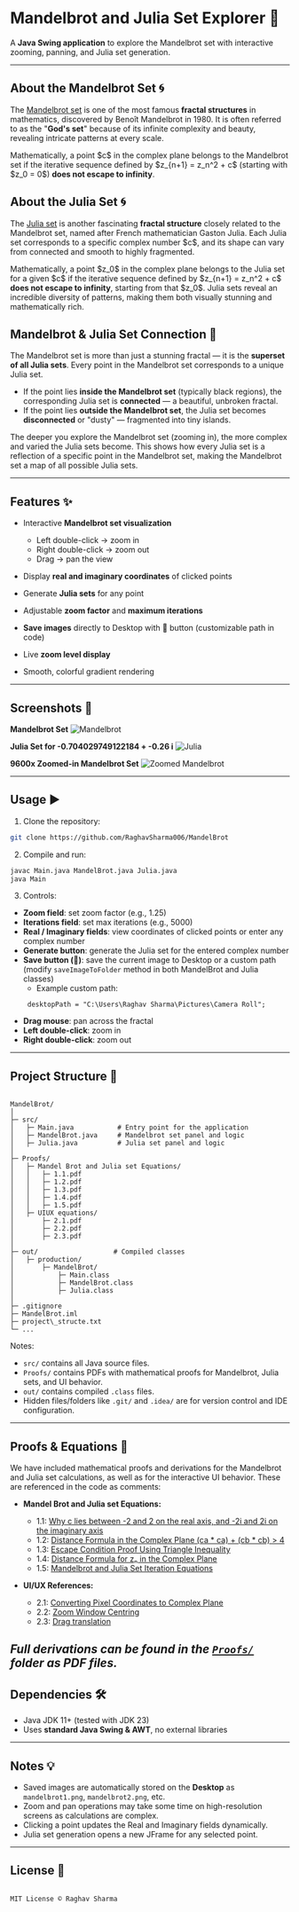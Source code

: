 # Mandelbrot and Julia Set Explorer 🌌

A **Java Swing application** to explore the Mandelbrot set with interactive zooming, panning, and Julia set generation.

---

## About the Mandelbrot Set 🌀

The [Mandelbrot set](https://en.wikipedia.org/wiki/Mandelbrot_set) is one of the most famous **fractal structures** in mathematics, discovered by Benoît Mandelbrot in 1980. It is often referred to as the "**God's set**" because of its infinite complexity and beauty, revealing intricate patterns at every scale.

Mathematically, a point \$c\$ in the complex plane belongs to the Mandelbrot set if the iterative sequence defined by \$z\_{n+1} = z\_n^2 + c\$ (starting with \$z\_0 = 0\$) **does not escape to infinity**.

## About the Julia Set 🌀

The [Julia set](https://en.wikipedia.org/wiki/Julia_set) is another fascinating **fractal structure** closely related to the Mandelbrot set, named after French mathematician Gaston Julia. Each Julia set corresponds to a specific complex number \$c\$, and its shape can vary from connected and smooth to highly fragmented.

Mathematically, a point \$z\_0\$ in the complex plane belongs to the Julia set for a given \$c\$ if the iterative sequence defined by \$z\_{n+1} = z\_n^2 + c\$ **does not escape to infinity**, starting from that \$z\_0\$. Julia sets reveal an incredible diversity of patterns, making them both visually stunning and mathematically rich.

## Mandelbrot & Julia Set Connection 🔗

The Mandelbrot set is more than just a stunning fractal — it is the **superset of all Julia sets**. Every point in the Mandelbrot set corresponds to a unique Julia set.

* If the point lies **inside the Mandelbrot set** (typically black regions), the corresponding Julia set is **connected** — a beautiful, unbroken fractal.
* If the point lies **outside the Mandelbrot set**, the Julia set becomes **disconnected** or "dusty" — fragmented into tiny islands.

The deeper you explore the Mandelbrot set (zooming in), the more complex and varied the Julia sets become. This shows how every Julia set is a reflection of a specific point in the Mandelbrot set, making the Mandelbrot set a map of all possible Julia sets.

---

## Features ✨

* Interactive **Mandelbrot set visualization**

  * Left double-click → zoom in
  * Right double-click → zoom out
  * Drag → pan the view
* Display **real and imaginary coordinates** of clicked points
* Generate **Julia sets** for any point
* Adjustable **zoom factor** and **maximum iterations**
* **Save images** directly to Desktop with 💾 button (customizable path in code)
* Live **zoom level display**
* Smooth, colorful gradient rendering

---

## Screenshots 📸

**Mandelbrot Set**
![Mandelbrot](https://github.com/user-attachments/assets/baa4ccc8-797d-47cd-b664-7d0065606654)

**Julia Set for -0.704029749122184 + -0.26 i**
![Julia](https://github.com/user-attachments/assets/101b2052-a57a-41c0-a246-2fe4c7cf8b9f)

**9600x Zoomed-in Mandelbrot Set**
![Zoomed Mandelbrot](https://github.com/user-attachments/assets/8e8110b2-f301-472c-91b8-a70b0f17e167)

---

## Usage ▶️

1. Clone the repository:

```bash
git clone https://github.com/RaghavSharma006/MandelBrot
```

2. Compile and run:

```bash
javac Main.java MandelBrot.java Julia.java
java Main
```

3. Controls:

* **Zoom field**: set zoom factor (e.g., 1.25)
* **Iterations field**: set max iterations (e.g., 5000)
* **Real / Imaginary fields**: view coordinates of clicked points or enter any complex number
* **Generate button**: generate the Julia set for the entered complex number
* **Save button (💾)**: save the current image to Desktop or a custom path (modify `saveImageToFolder` method in both MandelBrot and Julia classes)
  * Example custom path:
  ```
   desktopPath = "C:\Users\Raghav Sharma\Pictures\Camera Roll";
  ```
* **Drag mouse**: pan across the fractal
* **Left double-click**: zoom in
* **Right double-click**: zoom out

---

## Project Structure 📂

```

MandelBrot/
│
├─ src/
│   ├─ Main.java           # Entry point for the application
│   ├─ MandelBrot.java     # Mandelbrot set panel and logic
│   ├─ Julia.java          # Julia set panel and logic
│
├─ Proofs/
│   ├─ Mandel Brot and Julia set Equations/
│   │   ├─ 1.1.pdf
│   │   ├─ 1.2.pdf
│   │   ├─ 1.3.pdf
│   │   ├─ 1.4.pdf
│   │   ├─ 1.5.pdf
│   ├─ UIUX equations/
│       ├─ 2.1.pdf
│       ├─ 2.2.pdf
│       ├─ 2.3.pdf
│
├─ out/                   # Compiled classes
│   ├─ production/
│       ├─ MandelBrot/
│           ├─ Main.class
│           ├─ MandelBrot.class
│           ├─ Julia.class
│
├─ .gitignore
├─ MandelBrot.iml
├─ project\_structe.txt
└─ ...

```
Notes:

* `src/` contains all Java source files.
* `Proofs/` contains PDFs with mathematical proofs for Mandelbrot, Julia sets, and UI behavior.
* `out/` contains compiled `.class` files.
* Hidden files/folders like `.git/` and `.idea/` are for version control and IDE configuration.

---

## Proofs & Equations 📐

We have included mathematical proofs and derivations for the Mandelbrot and Julia set calculations, as well as for the interactive UI behavior. These are referenced in the code as comments:

* **Mandel Brot and Julia set Equations:**
  * 1.1: [Why c lies between -2 and 2 on the real axis, and -2i and 2i on the imaginary axis](Proofs/Mandel%20Brot%20and%20Julia%20set%20Equations/1.1.pdf)
  * 1.2: [Distance Formula in the Complex Plane (ca * ca) + (cb * cb) > 4](Proofs/MandelBrotandJuliasetEquations\1.2.pdf)
  * 1.3: [Escape Condition Proof Using Triangle Inequality](Proofs/MandelBrotandJuliasetEquations\1.3.pdf)
  * 1.4: [Distance Formula for zₙ in the Complex Plane](Proofs/MandelBrotandJuliasetEquations\1.4.pdf)
  * 1.5: [Mandelbrot and Julia Set Iteration Equations](Proofs/MandelBrotandJuliasetEquations\1.5.pdf)

* **UI/UX References:**
  * 2.1: [Converting Pixel Coordinates to Complex Plane](Proofs\UIUXequations2\.1.pdf)
  * 2.2: [Zoom Window Centring](Proofs\UIUXequations2\2.2.pdf)
  * 2.3: [Drag translation](Proofs\UIUXequations2\2.3.pdf)

*Full derivations can be found in the [`Proofs/`](Proofs/) folder as PDF files.*
---

## Dependencies 🛠️

* Java JDK 11+ (tested with JDK 23)
* Uses **standard Java Swing & AWT**, no external libraries

---

## Notes 💡

* Saved images are automatically stored on the **Desktop** as `mandelbrot1.png`, `mandelbrot2.png`, etc.
* Zoom and pan operations may take some time on high-resolution screens as calculations are complex.
* Clicking a point updates the Real and Imaginary fields dynamically.
* Julia set generation opens a new JFrame for any selected point.

---

## License 📄
```

MIT License © Raghav Sharma


```
